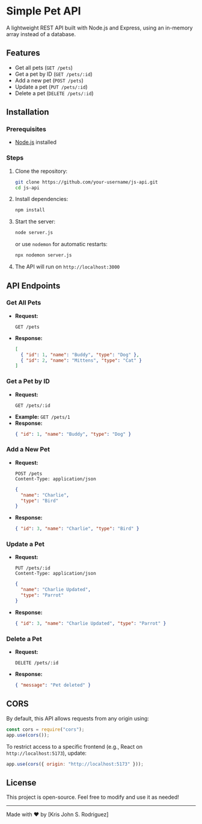 # Simple Pet API

A lightweight REST API built with Node.js and Express, using an in-memory array instead of a database.

## Features
- Get all pets (`GET /pets`)
- Get a pet by ID (`GET /pets/:id`)
- Add a new pet (`POST /pets`)
- Update a pet (`PUT /pets/:id`)
- Delete a pet (`DELETE /pets/:id`)

## Installation

### Prerequisites
- [Node.js](https://nodejs.org/) installed

### Steps
1. Clone the repository:
   ```sh
   git clone https://github.com/your-username/js-api.git
   cd js-api
   ```
2. Install dependencies:
   ```sh
   npm install
   ```
3. Start the server:
   ```sh
   node server.js
   ```
   or use `nodemon` for automatic restarts:
   ```sh
   npx nodemon server.js
   ```
4. The API will run on `http://localhost:3000`

## API Endpoints

### Get All Pets
- **Request:**
  ```http
  GET /pets
  ```
- **Response:**
  ```json
  [
    { "id": 1, "name": "Buddy", "type": "Dog" },
    { "id": 2, "name": "Mittens", "type": "Cat" }
  ]
  ```

### Get a Pet by ID
- **Request:**
  ```http
  GET /pets/:id
  ```
- **Example:** `GET /pets/1`
- **Response:**
  ```json
  { "id": 1, "name": "Buddy", "type": "Dog" }
  ```

### Add a New Pet
- **Request:**
  ```http
  POST /pets
  Content-Type: application/json
  ```
  ```json
  {
    "name": "Charlie",
    "type": "Bird"
  }
  ```
- **Response:**
  ```json
  { "id": 3, "name": "Charlie", "type": "Bird" }
  ```

### Update a Pet
- **Request:**
  ```http
  PUT /pets/:id
  Content-Type: application/json
  ```
  ```json
  {
    "name": "Charlie Updated",
    "type": "Parrot"
  }
  ```
- **Response:**
  ```json
  { "id": 3, "name": "Charlie Updated", "type": "Parrot" }
  ```

### Delete a Pet
- **Request:**
  ```http
  DELETE /pets/:id
  ```
- **Response:**
  ```json
  { "message": "Pet deleted" }
  ```

## CORS
By default, this API allows requests from any origin using:
```javascript
const cors = require("cors");
app.use(cors());
```
To restrict access to a specific frontend (e.g., React on `http://localhost:5173`), update:
```javascript
app.use(cors({ origin: "http://localhost:5173" }));
```

## License
This project is open-source. Feel free to modify and use it as needed!

---

Made with ❤️ by [Kris John S. Rodriguez]

